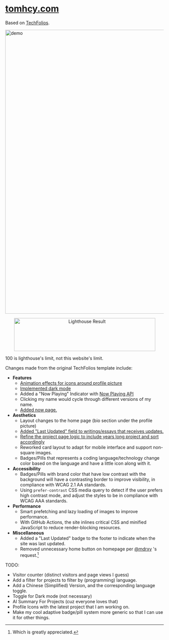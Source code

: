 # [tomhcy.com](https://tomhcy.com)

Based on [TechFolios](https://techfolios.github.io).

[<img width="1300" height="902" alt="demo" src="https://github.com/user-attachments/assets/0a8b22fa-6cd8-4217-9ef6-386aaa29e88f" />](https://tomhcy.com)


<p align="center">
<img width="449" height="105" alt="Lighthouse Result" src="https://github.com/user-attachments/assets/25ec67b6-af36-4310-b22f-68636711d68f"/>
</p>

100 is lighthouse's limit, not this website's limit. 


Changes made from the original TechFolios template include:


- **Features**
    - [Animation effects for icons around profile picture](https://tomhcy.com/essays/for-this-site.html#profile-picture-animation)
    - [Implemented dark mode](https://tomhcy.com/essays/for-this-site.html#dark-mode)
    - Added a "Now Playing" Indicator with [Now Playing API](https://github.com/tom21100227/now-playing-api)
    - Clicking my name would cycle through different versions of my name.
    - [Added now page.](https://tomhcy.com/now/)
- **Aesthetics**
    - Layout changes to the home page (bio section under the profile picture)
    - [Added "Last Updated" field to writings/essays that receives updates.](https://tomhcy.com/essays/for-this-site.html#last-updated-for-writings)
    - [Refine the project page logic to include years long project and sort accordingly](https://tomhcy.com/essays/for-this-site.html#project-page-logic)
    - Reworked card layout to adapt for mobile interface and support non-square images.
    - Badges/Pills that represents a coding language/technology change color based on the language and have a little icon along with it. 
- **Accessibility**
    - Badges/Pills with brand color that have low contrast with the background will have a contrasting border to improve visibility, in compliance with WCAG 2.1 AA standards.
    - Using `prefer-contrast` CSS media query to detect if the user prefers high contrast mode, and adjust the styles to be in compliance with WCAG AAA standards.
- **Performance**
    - Smart prefetching and lazy loading of images to improve performance.
    - With GitHub Actions, the site inlines critical CSS and minified JavaScript to reduce render-blocking resources.
- **Miscellaneous**
    - Added a "Last Updated" badge to the footer to indicate when the site was last updated.
    - Removed unnecessary home button on homepage per [@mdrxy](https://github.com/mdrxy) 's request.[^1]

TODO:

- Visitor counter (distinct visitors and page views I guess)
- Add a filter for projects to filter by (programming) language.
- Add a Chinese (Simplified) Version, and the corresponding language toggle.
- Toggle for Dark mode (not necessary)
- AI Summary For Projects (cuz everyone loves that)
- Profile Icons with the latest project that I am working on. 
- Make my cool adaptive badge/pill system more generic so that I can use it for other things.


[^1]: Which is greatly appreciated.
